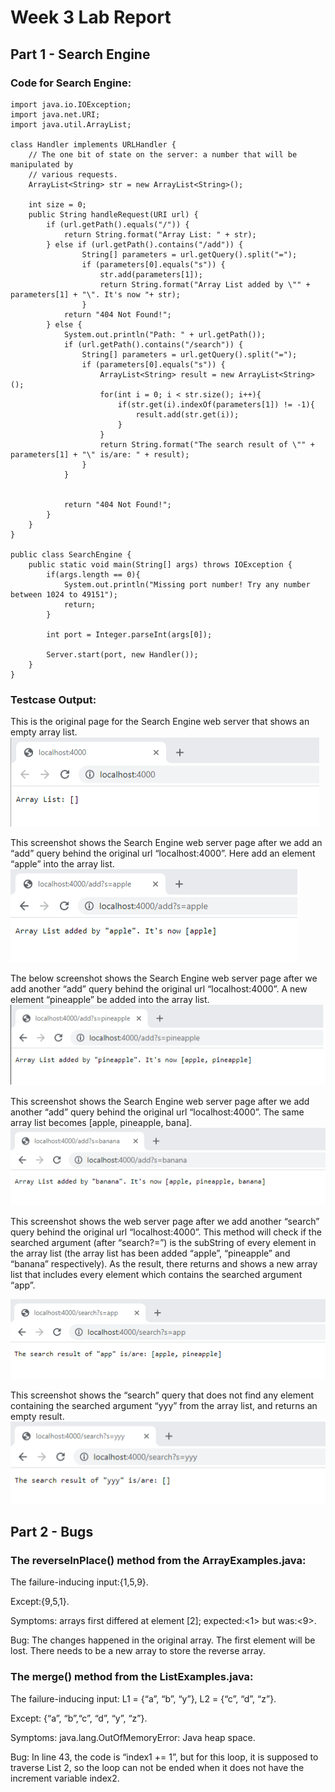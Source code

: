 # __Week 3 Lab Report__

## Part 1 - Search Engine
### Code for Search Engine:

    import java.io.IOException;
    import java.net.URI;
    import java.util.ArrayList;

    class Handler implements URLHandler {
        // The one bit of state on the server: a number that will be manipulated by
        // various requests.
        ArrayList<String> str = new ArrayList<String>();
        
        int size = 0;
        public String handleRequest(URI url) {
            if (url.getPath().equals("/")) {
                return String.format("Array List: " + str);
            } else if (url.getPath().contains("/add")) {
                    String[] parameters = url.getQuery().split("=");
                    if (parameters[0].equals("s")) {  
                        str.add(parameters[1]);
                        return String.format("Array List added by \"" + parameters[1] + "\". It's now "+ str);
                    }
                return "404 Not Found!";
            } else {
                System.out.println("Path: " + url.getPath());
                if (url.getPath().contains("/search")) {
                    String[] parameters = url.getQuery().split("=");
                    if (parameters[0].equals("s")) {
                        ArrayList<String> result = new ArrayList<String>();
                        for(int i = 0; i < str.size(); i++){
                            if(str.get(i).indexOf(parameters[1]) != -1){
                                result.add(str.get(i));
                            }
                        }
                        return String.format("The search result of \"" + parameters[1] + "\" is/are: " + result);
                    }
                }


                return "404 Not Found!";
            }
        }
    }

    public class SearchEngine {
        public static void main(String[] args) throws IOException {
            if(args.length == 0){
                System.out.println("Missing port number! Try any number between 1024 to 49151");
                return;
            }

            int port = Integer.parseInt(args[0]);

            Server.start(port, new Handler());
        }
    }


### Testcase Output:

This is the original page for the Search Engine web server that shows an empty array list.
![image](w3-1.png)

This screenshot shows the Search Engine web server page after we add an “add” query behind the original url “localhost:4000”. Here add an element “apple” into the array list.
![image](w3-2.png)

The below screenshot shows the Search Engine web server page after we add another “add” query behind the original url “localhost:4000”. A new element “pineapple” be added into the array list.
![image](w3-3.png)

This screenshot shows the Search Engine web server page after we add another “add” query behind the original url “localhost:4000”. The same array list becomes [apple, pineapple, bana].
![image](w3-4.png)

This screenshot shows the web server page after we add another “search” query behind the original url “localhost:4000”. This method will check if the searched argument (after “search?=”) is the subString of every element in the array list (the array list has been added “apple”, “pineapple” and “banana” respectively). As the result, there returns and shows a new array list that includes every element which contains the searched argument “app”.

![image](w3-5.png)


This screenshot shows the “search” query that does not find any element containing the searched argument “yyy” from the array list, and returns an empty result.
![image](w3-6.png)


## Part 2 - Bugs

### The reverseInPlace() method from the ArrayExamples.java:

The failure-inducing input:{1,5,9}.

Except:{9,5,1}.

Symptoms: arrays first differed at element [2]; expected:<1> but was:<9>.

Bug: The changes happened in the original array. The first element will be lost. There needs to be a new array to store the reverse array.


### The merge() method from the ListExamples.java:
The failure-inducing input: L1 = {“a”, “b”, “y”}, L2 = {“c”, “d”, “z”}.

Except: {“a”, “b”,“c”, “d”,  “y”,  “z”}.

Symptoms: java.lang.OutOfMemoryError: Java heap space.

Bug: In line 43, the code is “index1 += 1”, but for this loop, it is supposed to traverse List 2, so the loop can not be ended when it does not have the increment variable index2.


